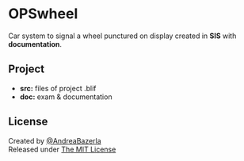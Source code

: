# OPSwheel
Car system to signal a wheel punctured on display created in **SIS** with **documentation**.

## Project
+ **src:** files of project .blif
+ **doc:** exam & documentation

## License
Created by [@AndreaBazerla](https://twitter.com/AndreaBazerla)  
Released under [The MIT License](https://github.com/andbaz/opswheel/blob/7cb6a7313342c62da11fe50492739f00fe23deff/LICENSE.md)
